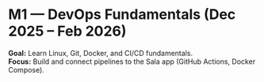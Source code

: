 # M1 — DevOps Fundamentals (Dec 2025 – Feb 2026)

**Goal:** Learn Linux, Git, Docker, and CI/CD fundamentals.  
**Focus:** Build and connect pipelines to the Sala app (GitHub Actions, Docker Compose).
